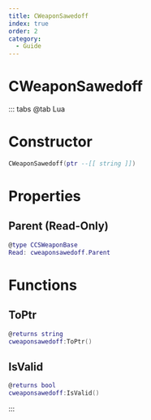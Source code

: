 ```yaml
---
title: CWeaponSawedoff
index: true
order: 2
category:
  - Guide
---
```


# CWeaponSawedoff

::: tabs
@tab Lua
# Constructor
```lua
CWeaponSawedoff(ptr --[[ string ]])
```
# Properties
## Parent (Read-Only)
```lua
@type CCSWeaponBase
Read: cweaponsawedoff.Parent
```
# Functions
## ToPtr
```lua
@returns string
cweaponsawedoff:ToPtr()
```
## IsValid
```lua
@returns bool
cweaponsawedoff:IsValid()
```

:::